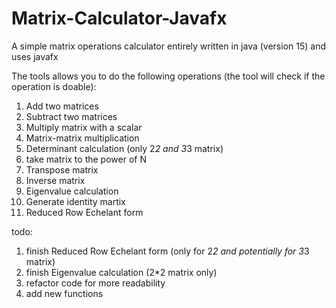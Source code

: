 # Matrix-Calculator-Javafx
A simple matrix operations calculator entirely written in java (version 15) and uses javafx

The tools allows you to do the following operations (the tool will check if the operation is doable):
1. Add two matrices
2. Subtract two matrices
3. Multiply matrix with a scalar
4. Matrix-matrix multiplication
5. Determinant calculation (only 2*2 and 3*3 matrix)
6. take matrix to the power of N
7. Transpose matrix
8. Inverse matrix
9. Eigenvalue calculation
10. Generate identity martix
11. Reduced Row Echelant form

todo:
1. finish Reduced Row Echelant form (only for 2*2 and potentially for 3*3 matrix)
2. finish Eigenvalue calculation (2*2 matrix only)
3. refactor code for more readability
4. add new functions
